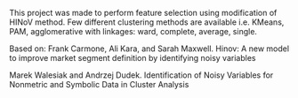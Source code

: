This project was made to perform feature selection using modification of HINoV method. Few different clustering methods are available i.e. KMeans, PAM, agglomerative with linkages: ward, complete, average, single.

Based on:
Frank Carmone, Ali Kara, and Sarah Maxwell.
Hinov: A new model to improve market segment definition by identifying noisy variables

Marek Walesiak and Andrzej Dudek.
Identification of Noisy Variables for Nonmetric and Symbolic Data in Cluster Analysis

